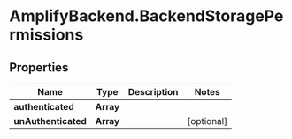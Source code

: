 # AmplifyBackend.BackendStoragePermissions

## Properties

Name | Type | Description | Notes
------------ | ------------- | ------------- | -------------
**authenticated** | **Array** |  | 
**unAuthenticated** | **Array** |  | [optional] 


